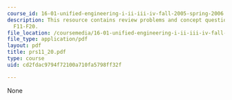 ```yaml
---
course_id: 16-01-unified-engineering-i-ii-iii-iv-fall-2005-spring-2006
description: This resource contains review problems and concept questions from lectures
  F11-F20.
file_location: /coursemedia/16-01-unified-engineering-i-ii-iii-iv-fall-2005-spring-2006/cd2fdac9794f72100a710fa5798ff32f_prs11_20.pdf
file_type: application/pdf
layout: pdf
title: prs11_20.pdf
type: course
uid: cd2fdac9794f72100a710fa5798ff32f

---
```

None